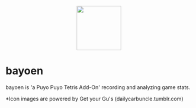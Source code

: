 <p align="center">
   <img src="resources/dailycarbuncle_176412854606_edited_carbuncle-as-a-dream-friend-in-kirby-star-allies.ico" height="120" width="120"/>
</p>

# bayoen
bayoen is 'a Puyo Puyo Tetris Add-On' recording and analyzing game stats.

*Icon images are powered by Get your Gu's (dailycarbuncle.tumblr.com)
